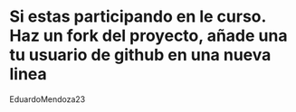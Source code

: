 # Si estas participando en le curso. Haz un fork del proyecto, añade una tu usuario de github en una nueva linea
EduardoMendoza23
